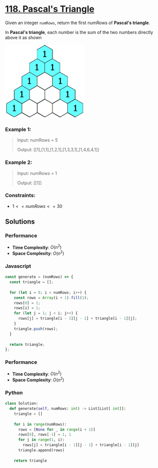# [118. Pascal's Triangle](https://leetcode.com/problems/pascals-triangle/description/)

Given an integer `numRows`, return the first numRows of **Pascal's triangle**.

In **Pascal's triangle**, each number is the sum of the two numbers directly above it as shown

![](./images/PascalTriangleAnimated2.gif)


### Example 1:
> Input: numRows = 5
>
> Output: [[1],[1,1],[1,2,1],[1,3,3,1],[1,4,6,4,1]]


### Example 2:
> Input: numRows = 1
>
> Output: [[1]]
 

### Constraints:
- $1 <= numRows <= 30$


## Solutions

### Performance

- **Time Complexity**: $O(n^2)$
- **Space Complexity**: $O(n^2)$

### Javascript
```javascript
const generate = (numRows) => {
  const triangle = [];

  for (let i = 0; i < numRows; i++) {
    const rows = Array(i + 1).fill(1);
    rows[0] = 1;
    rows[i] = 1;
    for (let j = 1; j < i; j++) {
      rows[j] = triangle[i - 1][j - 1] + triangle[i - 1][j];
    }
    triangle.push(rows);
  }

  return triangle;
};
```

### Performance

- **Time Complexity**: $O(n^2)$
- **Space Complexity**: $O(n^2)$

### Python
```python
class Solution:
  def generate(self, numRows: int) -> List[List[ int]]:
    triangle = []

    for i in range(numRows):
      rows = [None for _ in range(i + 1)]
      rows[0], rows[-1] = 1, 1
      for j in range(1, i):
        rows[j] = triangle[i - 1][j - 1] + triangle[i - 1][j]
      triangle.append(rows)

    return triangle
```